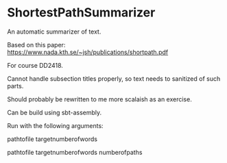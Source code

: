 # ShortestPathSummarizer
An automatic summarizer of text.

Based on this paper: https://www.nada.kth.se/~jsh/publications/shortpath.pdf

For course DD2418.

Cannot handle subsection titles properly, so text needs to sanitized of such parts.

Should probably be rewritten to me more scalaish as an exercise.

Can be build using sbt-assembly.

Run with the following arguments:

pathtofile targetnumberofwords

pathtofile targetnumberofwords numberofpaths
